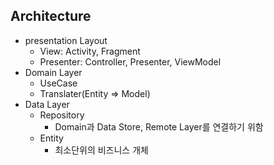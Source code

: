 ## Architecture

<p>

- presentation Layout
	- View: Activity, Fragment
	- Presenter: Controller, Presenter, ViewModel
- Domain Layer
	- UseCase
	- Translater(Entity => Model)
- Data Layer
	- Repository
		- Domain과 Data Store, Remote Layer를 연결하기 위함
	- Entity
		- 최소단위의 비즈니스 개체 

</p>
